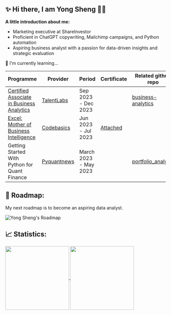 ✨ Hi there, I am Yong Sheng 👋✨
----------------

**A little introduction about me:**
- Marketing executive at ShareInvestor
- Proficient in ChatGPT copywriting, Mailchimp campaigns, and Python automation
- Aspiring business analyst with a passion for data-driven insights and strategic evaluation

📖 I'm currently learning...

| Programme      | Provider         | Period         |  Certificate |   Related github repo   |
|----------------|------------------|----------------|--------------|-------------------------|
|[Certified Associate in Business Analytics](https://github.com/tan-yong-sheng/business_analytics)| [TalentLabs](https://talentlabs.org/) | Sep 2023 - Dec 2023 |     | [business-analytics](https://github.com/tan-yong-sheng/business_analytics) |
|[Excel: Mother of Business Intelligence](https://www.linkedin.com/posts/tan-yong-sheng_data-dataanalyst-excel-activity-7081231646946988032-zD6r?utm_source=share&utm_medium=member_desktop) | [Codebasics](https://codebasics.io/) | Jun 2023 - Jul 2023 | [Attached](https://codebasics.io/certificate/CB-51-84106) |       |
| Getting Started With Python for Quant Finance | [Pyquantnews](https://gettingstartedwithpythonforquantfinance.com/) |       March 2023 - May 2023  |      | [portfolio_analysis](https://github.com/tan-yong-sheng/portfolio_analysis) |

🎯 Roadmap:
-----------------
My next roadmap is to become an aspiring data analyst.

![Yong Sheng's Roadmap](https://api.roadmap.sh/v1-badge/wide/64ec200db128dce3cb81fc6c?variant=dark&roadmaps=sql%2Cpython%2Cai-data-scientist%2Cprompt-engineering)


📈 Statistics:
----------------
<a href="https://github.com/tan-yong-sheng/github-readme-stats">
  <img height=200 align="center" src="https://github-readme-stats.vercel.app/api?username=tan-yong-sheng" />
</a>
<a href="https://github.com/tan-yong-sheng/convoychat">
  <img height=200 align="center" src="https://github-readme-stats.vercel.app/api/top-langs?username=tan-yong-sheng&layout=compact&langs_count=8&card_width=320" />
</a>





<!--
**tys203831/tys203831** is a ✨ _special_ ✨ repository because its `README.md` (this file) appears on your GitHub profile.

Here are some ideas to get you started:

- 🔭 I’m currently working on ...
- 🌱 I’m currently learning ...
- 👯 I’m looking to collaborate on ...
- 🤔 I’m looking for help with ...
- 💬 Ask me about ...
- 📫 How to reach me: ...
- 😄 Pronouns: ...
- ⚡ Fun fact: ...
-->
